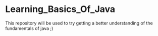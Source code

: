 # Learning_Basics_Of_Java
This repository will be used to try getting a better understanding of the fundamentals of java ;)
